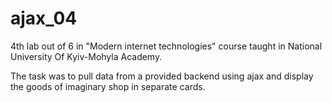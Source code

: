 # ajax_04

4th lab out of 6 in "Modern internet technologies" course taught in National University Of Kyiv-Mohyla Academy.

The task was to pull data from a provided backend using ajax and display the goods of imaginary shop in separate cards.
